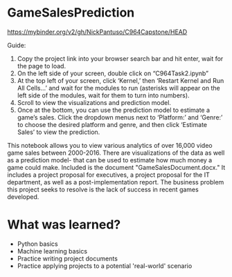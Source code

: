 # GameSalesPrediction

https://mybinder.org/v2/gh/NickPantuso/C964Capstone/HEAD

Guide:
1.	Copy the project link into your browser search bar and hit enter, wait for the page to load.
2.	On the left side of your screen, double click on “C964Task2.ipynb”
3.	At the top left of your screen, click ‘Kernel,’ then ‘Restart Kernel and Run All Cells…’ and wait for the modules to run (asterisks will appear on the left side of the modules, wait for them to turn into numbers).
4.	Scroll to view the visualizations and prediction model.
5.	Once at the bottom, you can use the prediction model to estimate a game’s sales. Click the dropdown menus next to ‘Platform:’ and ‘Genre:’ to choose the desired platform and genre, and then click ‘Estimate Sales’ to view the prediction.

This notebook allows you to view various analytics of over 16,000 video game sales between 2000-2016. There are visualizations of the data as well as a prediction model-
that can be used to estimate how much money a game could make.
Included is the document "GameSalesDocument.docx." It includes a project proposal for executives, a project proposal for the IT department, as well as a post-implementation report.
The business problem this project seeks to resolve is the lack of success in recent games developed.

# What was learned?

* Python basics
* Machine learning basics
* Practice writing project documents
* Practice applying projects to a potential 'real-world' scenario
